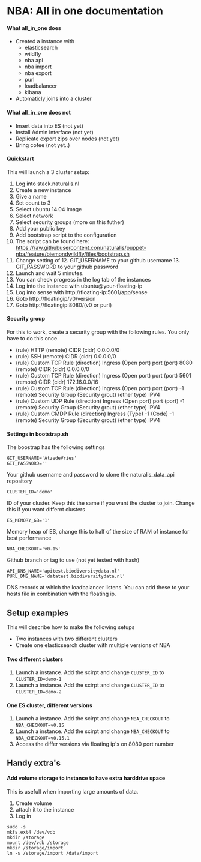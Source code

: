 # NBA: All in one documentation

#### What all_in_one does
* Created a instance with
  * elasticsearch
  * wildfly
  * nba api
  * nba import
  * nba export
  * purl
  * loadbalancer
  * kibana
* Automaticly joins into a cluster

#### What all_in_one does not
* Insert data into ES (not yet)
* Install Admin interface (not yet)
* Replicate export zips over nodes (not yet)
* Bring cofee (not yet..)

#### Quickstart
This will launch a 3 cluster setup:
1. Log into stack.naturalis.nl
2. Create a new instance
3. Give a name
4. Set count to 3
5. Select ubuntu 14.04 Image
6. Select network
7. Select security groups (more on this futher)
8. Add your public key
9. Add bootstrap script to the configuration
  10. The script can be found here: https://raw.githubusercontent.com/naturalis/puppet-nba/feature/biemondwildfly/files/bootstrap.sh
  11. Change setting of
    12. GIT_USERNAME to your github username
    13. GIT_PASSWORD to your github password
10. Launch and wait 5 minutes.
11. You can check progress in the log tab of the instances
12. Log into the instance with ubuntu@your-floating-ip
13. Log into sense with http://floating-ip:5601/app/sense
14. Goto http://floatingip/v0/version
15. Goto http://floatingip:8080/(v0 or purl)

#### Security group
For this to work, create a security group with the following rules. You only have to do this once.
* (rule) HTTP (remote) CIDR (cidr) 0.0.0.0/0
* (rule) SSH (remote) CIDR (cidr) 0.0.0.0/0
* (rule) Custom TCP Rule (direction) Ingress (Open port) port (port) 8080 (remote) CIDR (cidr) 0.0.0.0/0
* (rule) Custom TCP Rule (direction) Ingress (Open port) port (port) 5601 (remote) CIDR (cidr) 172.16.0.0/16
* (rule) Custom TCP Rule (direction) Ingress (Open port) port  (port) -1 (remote) Security Group (Security grout) <name of your security group> (ether type) IPV4
* (rule) Custom UDP Rule (direction) Ingress (Open port) port  (port) -1 (remote) Security Group (Security grout) <name of your security group> (ether type) IPV4
* (rule) Custom CMDP Rule (direction) Ingress (Type) -1  (Code) -1 (remote) Security Group (Security grout) <name of your security group> (ether type) IPV4



#### Settings in bootstrap.sh
The boostrap has the following settings
```
GIT_USERNAME='AtzedeVries'
GIT_PASSWORD=''
```
Your github username and password to clone the naturalis_data_api repository
```
CLUSTER_ID='demo'
```
ID of your cluster. Keep this the same if you want the cluster to join. Change this if you want differnt clusters
```
ES_MEMORY_GB='1'
```
Memory heap of ES, change this to half of the size of RAM of instance for best performance
```
NBA_CHECKOUT='v0.15'
```
Github branch or tag to use (not yet tested  with hash)
```
API_DNS_NAME='apitest.biodiversitydata.nl'
PURL_DNS_NAME='datatest.biodiversitydata.nl'
```
DNS records at which the loadbalancer listens. You can add these to your hosts file in combination with the floating ip.

## Setup examples
This will describe how to make the following setups
* Two instances with two different clusters
* Create one elasticsearch cluster with multiple versions of NBA

#### Two different clusters
1. Launch a instance. Add the scirpt and change `CLUSTER_ID` to `CLUSTER_ID=demo-1`
2. Launch a instance. Add the scirpt and change `CLUSTER_ID` to `CLUSTER_ID=demo-2`

#### One ES cluster, different versions
1. Launch a instance. Add the scirpt and change `NBA_CHECKOUT` to `NBA_CHECKOUT=v0.15`
2. Launch a instance. Add the scirpt and change `NBA_CHECKOUT` to `NBA_CHECKOUT=v0.15.1`
3. Access the differ versions via floating ip's on 8080 port number

## Handy extra's

#### Add volume storage to instance to have extra harddrive space
This is usefull when importing large amounts of data.
1. Create volume
2. attach it to the instance
3. Log in
  ```
  sudo -s
  mkfs.ext4 /dev/vdb
  mkdir /storage
  mount /dev/vdb /storage
  mkdir /storage/import
  ln -s /storage/import /data/import

  ```
